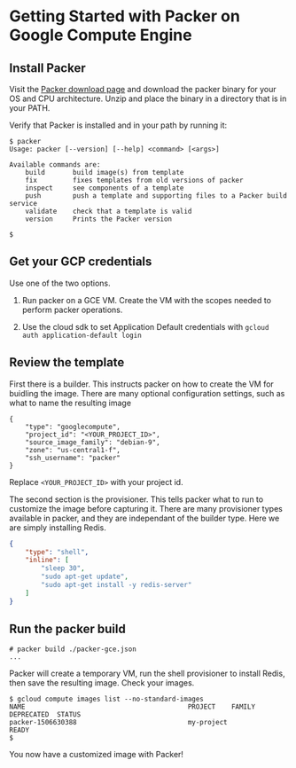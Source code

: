 # Getting Started with Packer on Google Compute Engine

## Install Packer

Visit the [Packer download page](https://www.packer.io/downloads.html)
and download the packer binary for your OS and CPU architecture. Unzip
and place the binary in a directory that is in your PATH.

Verify that Packer is installed and in your path by running it:

```console
$ packer
Usage: packer [--version] [--help] <command> [<args>]

Available commands are:
    build       build image(s) from template
    fix         fixes templates from old versions of packer
    inspect     see components of a template
    push        push a template and supporting files to a Packer build service
    validate    check that a template is valid
    version     Prints the Packer version

$
```

## Get your GCP credentials

Use one of the two options.

1. Run packer on a GCE VM. Create the VM with the scopes needed to
   perform packer operations.

2. Use the cloud sdk to set Application Default credentials with
   `gcloud auth application-default login`

## Review the template

First there is a builder. This instructs packer on how to create the
VM for buidling the image. There are many optional configuration
settings, such as what to name the resulting image

```
{
    "type": "googlecompute",
    "project_id": "<YOUR_PROJECT_ID>",
    "source_image_family": "debian-9",
    "zone": "us-central1-f",
    "ssh_username": "packer"
}
```

Replace `<YOUR_PROJECT_ID>` with your project id.

The second section is the provisioner. This tells packer what to run
to customize the image before capturing it. There are many provisioner
types available in packer, and they are independant of the builder
type. Here we are simply installing Redis.

```json
{
    "type": "shell",
    "inline": [
        "sleep 30",
        "sudo apt-get update",
        "sudo apt-get install -y redis-server"
    ]
}
```

## Run the packer build

```console
# packer build ./packer-gce.json
...
```

Packer will create a temporary VM, run the shell provisioner to
install Redis, then save the resulting image. Check your images.

```console
$ gcloud compute images list --no-standard-images
NAME                                         PROJECT    FAMILY    DEPRECATED  STATUS
packer-1506630388                            my-project                       READY
$ 
```

You now have a customized image with Packer!